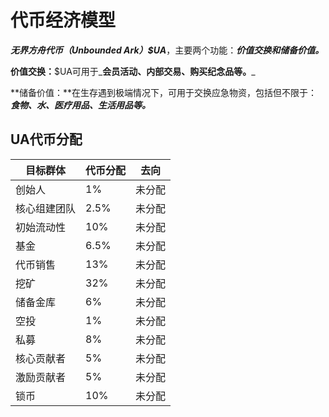 # 代币经济模型

_**无界方舟代币（Unbounded Ark）$UA**_，主要两个功能：_**价值交换和储备价值。**_

**价值交换：**$UA可用于_**会员活动、内部交易、购买纪念品等。**_

**储备价值：**在生存遇到极端情况下，可用于交换应急物资，包括但不限于：_**食物、水、医疗用品、生活用品等。**_



## UA代币分配

| 目标群体   | 代币分配 | 去向  |
| ------ | ---- | --- |
| 创始人    | 1%   | 未分配 |
| 核心组建团队 | 2.5% | 未分配 |
| 初始流动性  | 10%  | 未分配 |
| 基金     | 6.5% | 未分配 |
| 代币销售   | 13%  | 未分配 |
| 挖矿     | 32%  | 未分配 |
| 储备金库   | 6%   | 未分配 |
| 空投     | 1%   | 未分配 |
| 私募     | 8%   | 未分配 |
| 核心贡献者  | 5%   | 未分配 |
| 激励贡献者  | 5%   | 未分配 |
| 锁币     | 10%  | 未分配 |

